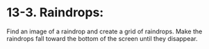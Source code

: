 # 13-3. Raindrops: 
Find an image of a raindrop and create a grid of raindrops. Make the raindrops fall toward the bottom of the screen until they disappear.